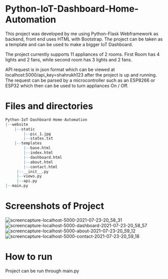 # Python-IoT-Dashboard-Home-Automation

This project was developed by me using Python-Flask Webframework as backend, front end uses HTML with Bootstrap. The project can be taken as a template and can be used to make a bigger IoT Dashboard. 

The project currently supports 11 appliances of 2 rooms. First Room has 4 lights and 2 fans, while second room has 3 lights and 2 fans.

API request is in json format which can be viewed at localhost:5000/api_key=shahrukh123 after the project is up and running. The request can be parsed by a microcontroller such as an ESP8266 or ESP32 which then can be used to turn appliances On / Off.

# Files and directories

``` r
Python-IoT-Dashboard-Home-Automation
|--website
    |--static
        |--pic_1.jpg
        |--states.txt
    |--templates
        |--base.html
        |--index.html
        |--dashboard.html
        |--about.html
        |--contact.html
     |--__init__.py
     |--views.py
     |--api.py
|--main.py
```

# Screenshots of Project

![screencapture-localhost-5000-2021-07-23-20_58_31](https://user-images.githubusercontent.com/34818652/126810498-602571d9-c09e-4aae-9693-e2cb7f5e3a2f.png)
![screencapture-localhost-5000-dashboard-2021-07-23-20_58_57](https://user-images.githubusercontent.com/34818652/126810516-8a33f351-1f69-4dbf-8451-cf99e0eba5ba.png)
![screencapture-localhost-5000-about-2021-07-23-20_59_12](https://user-images.githubusercontent.com/34818652/126810526-08f22410-3bf3-4822-b286-77c020673f03.png)
![screencapture-localhost-5000-contact-2021-07-23-20_59_18](https://user-images.githubusercontent.com/34818652/126810536-8200fa72-565e-4cf3-bada-8dc77933c3df.png)

# How to run
Project can be run through main.py

